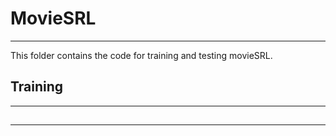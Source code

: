 # MovieSRL
----------
This folder contains the code for training and testing movieSRL.



## Training
----------------------



##
-----------------------
